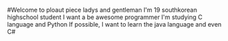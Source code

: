 #Welcome to ploaut piece ladys and gentleman 
I'm 19 southkorean highschool student
I want a be awesome programmer
I'm studying C language and Python
If possible, I want to learn the java language and even C#
